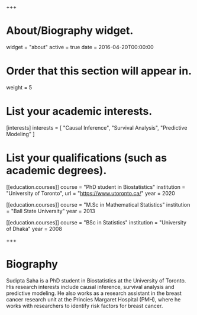 +++
# About/Biography widget.
widget = "about"
active = true
date = 2016-04-20T00:00:00

# Order that this section will appear in.
weight = 5

# List your academic interests.
[interests]
  interests = [
    "Causal Inference",
    "Survival Analysis",
    "Predictive Modeling"
  ]

# List your qualifications (such as academic degrees).
[[education.courses]]
  course = "PhD student in Biostatistics"
  institution = "University of Toronto",  url = "https://www.utoronto.ca/"
  year = 2020

[[education.courses]]
  course = "M.Sc in Mathematical Statistics"
  institution = "Ball State University"
  year = 2013

[[education.courses]]
  course = "BSc in Statistics"
  institution = "University of Dhaka"
  year = 2008
 
+++

# Biography

Sudipta Saha is a PhD student in Biostatistics at the University of Toronto. His research interests include causal inference, survival analysis and predictive modeling. He also works as a research assistant in the breast cancer research unit at the Princies Margaret Hospital (PMH), where he works with researchers to identify risk factors for breast cancer.
